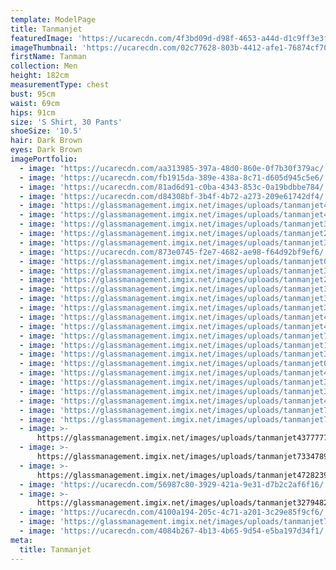 ```yaml
---
template: ModelPage
title: Tanmanjet
featuredImage: 'https://ucarecdn.com/4f3bd09d-d98f-4653-a44d-d1c9ff3e3fd6/'
imageThumbnail: 'https://ucarecdn.com/02c77628-803b-4412-afe1-76874cf70740/'
firstName: Tanman
collection: Men
height: 182cm
measurementType: chest
bust: 95cm
waist: 69cm
hips: 91cm
size: 'S Shirt, 30 Pants'
shoeSize: '10.5'
hair: Dark Brown
eyes: Dark Brown
imagePortfolio:
  - image: 'https://ucarecdn.com/aa313985-397a-48d0-860e-0f7b30f379ac/'
  - image: 'https://ucarecdn.com/fb1915da-389e-438a-8c71-d605d945c5e6/'
  - image: 'https://ucarecdn.com/81ad6d91-c0ba-4343-853c-0a19bdbbe784/'
  - image: 'https://ucarecdn.com/d84308bf-3b4f-4b72-a273-209e61742df4/'
  - image: 'https://glassmanagement.imgix.net/images/uploads/tanmanjet482039.jpg'
  - image: 'https://glassmanagement.imgix.net/images/uploads/tanmanjet4237343.jpg'
  - image: 'https://glassmanagement.imgix.net/images/uploads/tanmanjet326483.jpg'
  - image: 'https://glassmanagement.imgix.net/images/uploads/tanmanjet24893.jpg'
  - image: 'https://glassmanagement.imgix.net/images/uploads/tanmanjet37284.jpg'
  - image: 'https://ucarecdn.com/873e0745-f2e7-4682-ae98-f64d92bf9ef6/'
  - image: 'https://glassmanagement.imgix.net/images/uploads/tanmanjet00874383.jpg'
  - image: 'https://glassmanagement.imgix.net/images/uploads/tanmanjet3246783.jpg'
  - image: 'https://glassmanagement.imgix.net/images/uploads/tanmanjet27489323.jpg'
  - image: 'https://glassmanagement.imgix.net/images/uploads/tanmanjet3482944.jpg'
  - image: 'https://glassmanagement.imgix.net/images/uploads/tanmanjet3724893.jpg'
  - image: 'https://glassmanagement.imgix.net/images/uploads/tanmanjet3749823.jpg'
  - image: 'https://glassmanagement.imgix.net/images/uploads/tanmanjet4328794.jpg'
  - image: 'https://glassmanagement.imgix.net/images/uploads/tanmanjet4789234.jpg'
  - image: 'https://glassmanagement.imgix.net/images/uploads/tanmanjet7438923.jpg'
  - image: 'https://glassmanagement.imgix.net/images/uploads/tanmanjet17892323.jpg'
  - image: 'https://glassmanagement.imgix.net/images/uploads/tanmanjet32487932.jpg'
  - image: 'https://glassmanagement.imgix.net/images/uploads/tanmanjet0101010193.jpg'
  - image: 'https://glassmanagement.imgix.net/images/uploads/tanmanjet43278934.jpg'
  - image: 'https://glassmanagement.imgix.net/images/uploads/tanmanjet347942789.jpg'
  - image: 'https://glassmanagement.imgix.net/images/uploads/tanmanjet3274893483.jpg'
  - image: 'https://glassmanagement.imgix.net/images/uploads/tanmanjet4783492874.jpg'
  - image: 'https://glassmanagement.imgix.net/images/uploads/tanmanjet7389424333.jpg'
  - image: 'https://glassmanagement.imgix.net/images/uploads/tanmanjet7848392374.jpg'
  - image: >-
      https://glassmanagement.imgix.net/images/uploads/tanmanjet43777773874387.jpg
  - image: >-
      https://glassmanagement.imgix.net/images/uploads/tanmanjet73347893893893.jpg
  - image: >-
      https://glassmanagement.imgix.net/images/uploads/tanmanjet4728239832433333.jpg
  - image: 'https://ucarecdn.com/56987c80-3929-421a-9e31-d7b2c2af6f16/'
  - image: >-
      https://glassmanagement.imgix.net/images/uploads/tanmanjet32794823388383838.jpg
  - image: 'https://ucarecdn.com/4100a194-205c-4c71-a201-3c29e85f9cf6/'
  - image: 'https://glassmanagement.imgix.net/images/uploads/tanmanjet738423.jpg'
  - image: 'https://ucarecdn.com/4084b267-4b13-4b65-9d54-e5ba197d34f1/'
meta:
  title: Tanmanjet
---
```



